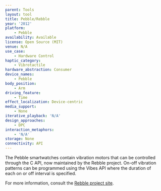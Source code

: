 ```yaml
---
parent: Tools
layout: tool
title: Pebble/Rebble
year: '2012'
platform:
    - Pebble
availability: Available
license: Open Source (MIT)
venue: N/A
use_case:
    - Hardware Control
haptic_category:
    - Vibrotactile
hardware_abstraction: Consumer
device_names:
    - Pebble
body_position:
    - Arm
driving_feature:
    - Time
effect_localization: Device-centric
media_support:
    - None
iterative_playback: 'N/A'
design_approaches:
    - DPC
interaction_metaphors:
    - 'N/A'
storage: None
connectivity: API
---
```

The Pebble smartwatches contain vibration motors that can be controlled through the C API, now maintained by the Rebble project.
On-off vibration patterns can be programmed using the Vibes API where the duration of each on or off interval is specified.

For more information, consult the [Rebble project site](https://rebble.io).
